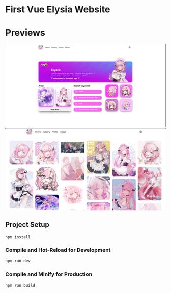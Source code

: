 # First Vue Elysia Website

# Previews
![Image Description](./public/img/preview.png)
![Image Description](./public/img/previewGallery.png)

## Project Setup

```sh
npm install
```

### Compile and Hot-Reload for Development

```sh
npm run dev
```

### Compile and Minify for Production

```sh
npm run build
```

